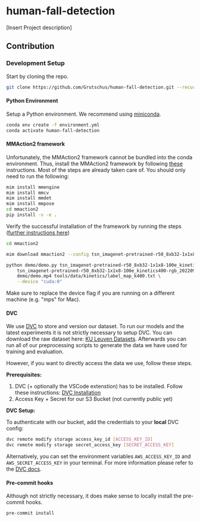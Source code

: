 # human-fall-detection

[Insert Project description]

## Contribution

### Development Setup

Start by cloning the repo.

```bash
git clone https://github.com/Grutschus/human-fall-detection.git --recurse-submodules
```

#### Python Environment

Setup a Python environment. We recommend using [miniconda](https://docs.conda.io/projects/miniconda/en/latest/#).

```bash
conda env create -f environment.yml
conda activate human-fall-detection
```

#### MMAction2 framework

Unfortunately, the MMAction2 framework cannot be bundled into the conda environment.
Thus, install the MMAction2 framework by following [these](https://mmaction2.readthedocs.io/en/latest/get_started/installation.html#best-practices) instructions.
Most of the steps are already taken care of. You should only need to run the following:

```bash
mim install mmengine
mim install mmcv
mim install mmdet
mim install mmpose
cd mmaction2
pip install -v -e .
```

Verify the successful installation of the framework by running the steps ([further instructions here](https://mmaction2.readthedocs.io/en/latest/get_started/installation.html#verify-the-installation))

```bash
cd mmaction2

mim download mmaction2 --config tsn_imagenet-pretrained-r50_8xb32-1x1x8-100e_kinetics400-rgb --dest .

python demo/demo.py tsn_imagenet-pretrained-r50_8xb32-1x1x8-100e_kinetics400-rgb.py \
    tsn_imagenet-pretrained-r50_8xb32-1x1x8-100e_kinetics400-rgb_20220906-2692d16c.pth \
    demo/demo.mp4 tools/data/kinetics/label_map_k400.txt \
    --device "cuda:0"
```

Make sure to replace the device flag if you are running on a different machine (e.g. "mps" for Mac).

#### DVC

We use [DVC](https://dvc.org/) to store and version our dataset.
To run our models and the latest experiments it is not strictly necessary to setup DVC.
You can download the raw dataset here: [KU Leuven Datasets](https://iiw.kuleuven.be/onderzoek/advise/datasets). Afterwards you can run all of our preprocessing scripts to generate the data we have used for training and evaluation.

However, if you want to directly access the data we use, follow these steps.

**Prerequisites:**

1. DVC (+ optionally the VSCode extenstion) has to be installed. Follow these instructions: [DVC Installation](https://dvc.org/doc/install#installation)
2. Access Key + Secret for our S3 Bucket (not currently public yet)

**DVC Setup:**

To authenticate with our bucket, add the credentials to your **local** DVC config:

```bash
dvc remote modify storage access_key_id [ACCESS_KEY_ID]
dvc remote modify storage secret_access_key [SECRET_ACCESS_KEY]
```

Alternatively, you can set the environment variables `AWS_ACCESS_KEY_ID` and `AWS_SECRET_ACCESS_KEY` in your terminal.
For more information please refer to the [DVC docs](https://dvc.org/doc/user-guide/data-management/remote-storage/amazon-s3#custom-authentication).

#### Pre-commit hooks

Although not strictly necessary, it does make sense to locally install the pre-commit hooks.

```bash
pre-commit install
```
